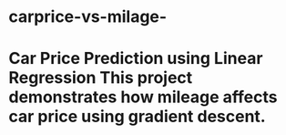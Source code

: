 # carprice-vs-milage-
# Car Price Prediction using Linear Regression This project demonstrates how mileage affects car price using gradient descent.

